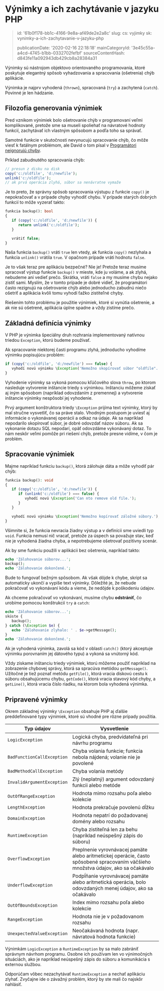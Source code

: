 Výnimky a ich zachytávanie v jazyku PHP
=======================================

> id: '61b0f178-bb1c-4166-9e8a-af49de2e2a8c'
> slug:
> 	cs: vyjimky
> 	sk: vynimky-a-ich-zachytavanie-v-jazyku-php
> 
> publicationDate: '2020-02-16 22:18:18'
> mainCategoryId: '3e45c55a-a4cd-4745-b1bb-0332702fefbf'
> sourceContentHash: d843fe11a092943db429cb8a28384a31

Výnimky sú nástrojom objektovo orientovaného programovania, ktoré poskytuje elegantný spôsob vyhadzovania a spracovania (ošetrenia) chýb aplikácie.

Výnimka je najprv vyhodená (`thrown`), spracovaná (`try`) a zachytená (`catch`). Povinné je len hádzanie.

Filozofia generovania výnimiek
-------------------------

Pred vznikom výnimiek bolo ošetrovanie chýb v programovaní veľmi komplikované, pretože sme sa museli spoliehať na návratové hodnoty funkcií, zachytávať ich vlastným spôsobom a podľa toho sa správať.

Samotné funkcie v skutočnosti nevynucujú spracovanie chýb, čo môže viesť k fatálnym problémom, ale David o tom písal v <a href="https://phpfashion.com/programatori-chyby-neignoruji">Programátori neignorujú chyby</a>.

Príklad zabudnutého spracovania chýb:

```php
// presun z disku na disk
copy('c:/oldfile', 'd:/newfile');
unlink('c:/oldfile');
// ak prvá operácia zlyhá, súbor sa nenávratne vymaže
```

Je to preto, že správny spôsob spracovania výstupu z funkcie `copy()` je nepokračovať a v prípade chyby vyhodiť chybu. V prípade starých dobrých funkcií to môže vyzerať takto:

```php
funkcia backup(): bool
{
   if (copy('c:/oldfile', 'd:/newfile')) {
      return unlink('c:/oldfile');
   }

   vrátiť false;
}
```

Naša funkcia `backup()` vráti `true` len vtedy, ak funkcia `copy()` nezlyhala a funkcia `unlink()` vrátila `true`. V opačnom prípade vráti hodnotu `false`.

Je to však teraz pre aplikáciu bezpečné? Nie je! Pretože teraz musíme spracovať výstup funkcie `backup()` v mieste, kde ju voláme, a ak zlyhá, nebudeme ani vedieť prečo. Skrátka, vráti `false` a my musíme chybu nejako zistiť sami. Myslím, že v tomto prípade je dobré vidieť, že programátori často rezignujú na ošetrovanie chýb alebo jednoducho zabudnú niečo ošetriť a aplikácia kvôli tomu vyhodí ťažko zistiteľné chyby.

Riešením tohto problému je použitie výnimiek, ktoré si vynútia ošetrenie, a ak nie sú ošetrené, aplikácia úplne spadne a vždy zistíme prečo.

Základná definícia výnimky
--------------------------

V PHP je výnimka špeciálny druh rozhrania implementovaný natívnou triedou `Exception`, ktorú budeme používať.

Ak spracovanie niektorej časti programu zlyhá, jednoducho vyhodíme výnimku popisujúcu problém:

```php
if (copy('c:/oldfile', 'd:/newfile') === false) {
   vyhodí novú výnimku \Exception('Nemožno skopírovať súbor "oldfile".');
}
```

Vyhodenie výnimky sa vykoná pomocou kľúčového slova `throw`, po ktorom nasleduje vytvorenie inštancie triedy s výnimkou. Inštanciu môžeme získať aj iným spôsobom (napríklad odovzdaním z premennej) a vytvorenie inštancie výnimky nespôsobí jej vyhodenie.

Prvý argument konštruktora triedy `\Exception` prijíma text výnimky, ktorý by mal stručne vysvetliť, čo sa práve stalo. Vhodným postupom je uviesť aj informácie o vykonávanej operácii a odkaz na údaje. Ak sa napríklad nepodarilo skopírovať súbor, je dobré odovzdať názov súboru. Ak sa vykonanie dotazu SQL nepodarí, opäť odovzdáme vykonávaný dotaz. To nám neskôr veľmi pomôže pri riešení chýb, pretože presne vidíme, v čom je problém.

Spracovanie výnimiek
-----------------

Majme napríklad funkciu `backup()`, ktorá zálohuje dáta a môže vyhodiť pár chýb:

```php
funkcia backup(): void
{
   if (copy('c:/oldfile', 'd:/newfile')) {
      if (unlink('c:/oldfile') === false) {
         vyhodí novú \Exception('Can nto remove old file.');
      }
   }

   vyhodí novú výnimku \Exception('Nemožno kopírovať záložné súbory.');
}
```

Všimnite si, že funkcia nevracia žiadny výstup a v definícii sme uviedli typ `void`. Funkcia nemusí nič vracať, pretože za úspech sa považuje stav, keď nie je vyhodená žiadna chyba, a nepotrebujeme ošetrovať pozitívny scenár.

Ak by sme funkciu použili v aplikácii bez ošetrenia, napríklad takto:

```php
echo 'Zálohovanie súborov...';
backup();
echo 'Zálohovanie dokončené.';
```

Bude to fungovať bežným spôsobom. Ak však dôjde k chybe, skript sa automaticky ukončí a vypíše text výnimky. Dôležité je, že nebude pokračovať vo vykonávaní kódu a vieme, že nedôjde k poškodeniu údajov.

Ak chceme pokračovať vo vykonávaní, musíme chybu **odstrániť**, čo urobíme pomocou konštrukcií `try` a `catch`:

```php
echo 'Zálohovanie súborov...';
skúste {
   backup();
} catch (\Exception $e) {
   echo 'Zálohovanie zlyhalo: ' . $e->getMessage();
}
echo 'Zálohovanie dokončené.';
```

Ak je vyhodená výnimka, zavolá sa kód v oblasti `catch()` (ktorý akceptuje výnimku porovnaním jej dátového typu) a vykoná sa vnútorný kód.

Vždy získame inštanciu triedy výnimiek, ktorú môžeme použiť napríklad na zobrazenie chybovej správy, ktorá sa spracúva metódou `getMessage()`. Užitočné je tiež poznať metódu `getFile()`, ktorá vracia diskovú cestu k súboru obsahujúcemu chybu, `getCode()`, ktorá vracia stavový kód chyby, a `getLine()`, ktorá vracia číslo riadku, na ktorom bola vyhodená výnimka.

Pripravené výnimky
------------------------

Okrem základnej výnimky `\Exception` obsahuje PHP aj ďalšie preddefinované typy výnimiek, ktoré sú vhodné pre rôzne prípady použitia.

| Typ údajov | Vysvetlenie |
|------------|-----------|
| `LogicException` | Logická chyba, predvídateľná pri návrhu programu |
| `BadFunctionCallException` | Chyba volania funkcie; funkcia nebola nájdená; volanie nie je povolené |
| `BadMethodCallException` | Chyba volania metódy |
| `InvalidArgumentException` | Zlý (neplatný) argument odovzdaný funkcii alebo metóde |
| `OutOfRangeException` | Hodnota mimo rozsahu poľa alebo kolekcie |
| `LengthException` | Hodnota prekračuje povolenú dĺžku |
| `DomainException` | Hodnota nepatrí do požadovanej domény alebo rozsahu |
| `RuntimeException` | Chyba zistiteľná len za behu (napríklad neúspešný zápis do súboru) |
| `OverflowException` | Preplnenie vyrovnávacej pamäte alebo aritmetickej operácie, často spôsobené spracovaním väčšieho množstva údajov, ako sa očakávalo |
| `UnderflowException` | Podpĺňanie vyrovnávacej pamäte alebo aritmetická operácia, bolo odovzdaných menej údajov, ako sa očakávalo |
| `OutOfBoundsException` | Index mimo rozsahu poľa alebo kolekcie |
| `RangeException` | Hodnota nie je v požadovanom rozsahu |
| `UnexpectedValueException` | Neočakávaná hodnota (napr. návratová hodnota funkcie) |

Výnimkám `LogicException` a `RuntimeException` by sa malo zabrániť správnym návrhom programu. Osobne ich používam len vo výnimočných situáciách, ako je napríklad neúspešný zápis do súboru a komunikácia s externou službou.

Odporúčam vôbec nezachytávať `RuntimeException` a nechať aplikáciu zlyhať. Zvyčajne ide o závažný problém, ktorý by ste mali čo najskôr nahlásiť.
